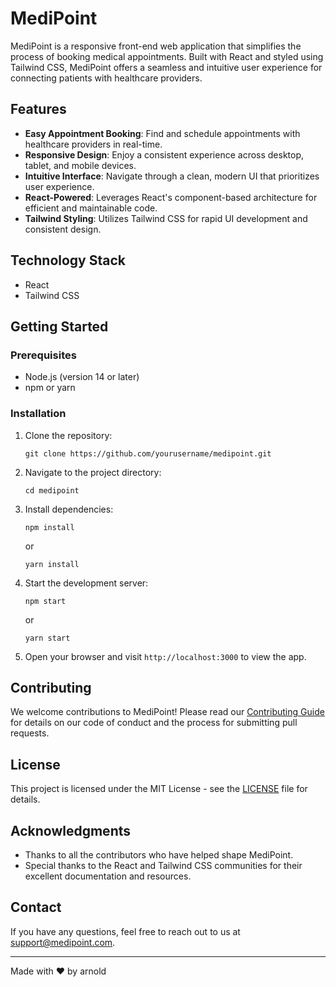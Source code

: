 # MediPoint

MediPoint is a responsive front-end web application that simplifies the process of booking medical appointments. Built with React and styled using Tailwind CSS, MediPoint offers a seamless and intuitive user experience for connecting patients with healthcare providers.

## Features

- **Easy Appointment Booking**: Find and schedule appointments with healthcare providers in real-time.
- **Responsive Design**: Enjoy a consistent experience across desktop, tablet, and mobile devices.
- **Intuitive Interface**: Navigate through a clean, modern UI that prioritizes user experience.
- **React-Powered**: Leverages React's component-based architecture for efficient and maintainable code.
- **Tailwind Styling**: Utilizes Tailwind CSS for rapid UI development and consistent design.

## Technology Stack

- React
- Tailwind CSS

## Getting Started

### Prerequisites

- Node.js (version 14 or later)
- npm or yarn

### Installation

1. Clone the repository:
   ```
   git clone https://github.com/yourusername/medipoint.git
   ```

2. Navigate to the project directory:
   ```
   cd medipoint
   ```

3. Install dependencies:
   ```
   npm install
   ```
   or
   ```
   yarn install
   ```

4. Start the development server:
   ```
   npm start
   ```
   or
   ```
   yarn start
   ```

5. Open your browser and visit `http://localhost:3000` to view the app.

## Contributing

We welcome contributions to MediPoint! Please read our [Contributing Guide](CONTRIBUTING.md) for details on our code of conduct and the process for submitting pull requests.

## License

This project is licensed under the MIT License - see the [LICENSE](LICENSE) file for details.

## Acknowledgments

- Thanks to all the contributors who have helped shape MediPoint.
- Special thanks to the React and Tailwind CSS communities for their excellent documentation and resources.

## Contact

If you have any questions, feel free to reach out to us at [support@medipoint.com](mailto:support@medipoint.com).

---

Made with ❤️ by  arnold
